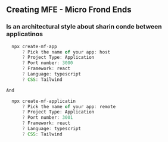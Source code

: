 ## Creating MFE - Micro Frond Ends

### Is an architectural style about sharin conde between applicatinos

```javascript
  npx create-mf-app
      ? Pick the name of your app: host
      ? Project Type: Application
      ? Port number: 3000
      ? Framework: react
      ? Language: typescript
      ? CSS: Tailwind

And

  npx create-mf-applicatin
      ? Pick the name of your app: remote
      ? Project Type: Application
      ? Port number: 3001
      ? Framework: react
      ? Language: typescript
      ? CSS: Tailwind
```
